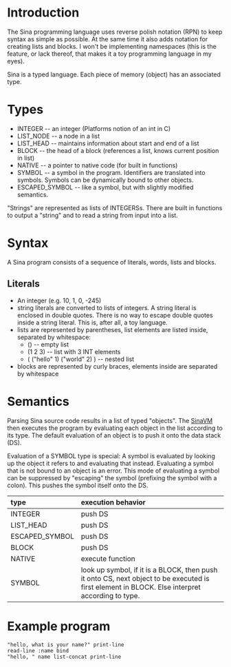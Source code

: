 # Introduction #

The Sina programming language uses reverse polish notation (RPN) to keep syntax as simple as possible. At the same time it also adds notation for creating lists and blocks. I won't be implementing namespaces (this is the feature, or lack thereof, that makes it a toy programming language in my eyes).

Sina is a typed language. Each piece of memory (object) has an associated type.

# Types #

  * INTEGER -- an integer (Platforms notion of an int in C)
  * LIST\_NODE -- a node in a list
  * LIST\_HEAD -- maintains information about start and end of a list
  * BLOCK -- the head of a block (references a list, knows current position in list)
  * NATIVE -- a pointer to native code (for built in functions)
  * SYMBOL -- a symbol in the program. Identifiers are translated into symbols. Symbols can be dynamically bound to other objects.
  * ESCAPED\_SYMBOL -- like a symbol, but with slightly modified semantics.


"Strings" are represented as lists of INTEGERSs. There are built in functions to output a "string" and to read a string from input into a list.


# Syntax #

A Sina program consists of a sequence of literals, words, lists and blocks.

## Literals ##

  * An integer (e.g. 10, 1, 0, -245)
  * string literals are converted to lists of integers. A string literal is enclosed in double quotes. There is no way to escape double quotes inside a string literal. This is, after all, a toy language.
  * lists are represented by parentheses, list elements are listed inside, separated by whitespace:
    * () -- empty list
    * (1 2 3) -- list with 3 INT elements
    * ( ("hello" 1) ("world" 2) ) -- nested list
  * blocks are represented by curly braces, elements inside are separated by whitespace

# Semantics #

Parsing Sina source code results in a list of typed "objects". The [SinaVM](SinaVM.md) then executes the program by evaluating each object in the list according to its type. The default evaluation of an object is to push it onto the data stack (DS).

Evaluation of a SYMBOL type is special: A symbol is evaluated by looking up the object it refers to and evaluating that instead. Evaluating a symbol that is not bound to an object is an error. This mode of evaluating a symbol can be suppressed by "escaping" the symbol (prefixing the symbol with a colon). This pushes the symbol itself onto the DS.

| **type** | **execution behavior**  |
|:---------|:------------------------|
| INTEGER  | push DS |
| LIST\_HEAD | push DS |
| ESCAPED\_SYMBOL  | push DS |
| BLOCK | push DS |
| NATIVE | execute function |
| SYMBOL | look up symbol, if it is a BLOCK, then push it onto CS, next object to be executed is first element in BLOCK. Else interpret according to type. |


# Example program #

```
"hello, what is your name?" print-line
read-line :name bind
"hello, " name list-concat print-line
```
